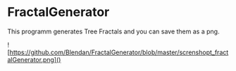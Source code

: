 # FractalGenerator

This programm generates Tree Fractals and you can save them as a png.

![https://github.com/Blendan/FractalGenerator/blob/master/screnshopt_fractalGenerator.png]()
